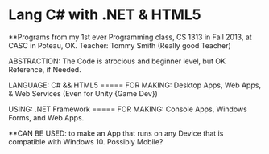# Lang C# with .NET & HTML5
**Programs from my 1st ever Programming class, CS 1313 in Fall 2013, at CASC in Poteau, OK. Teacher: Tommy Smith (Really good Teacher)

ABSTRACTION: The Code is atrocious and beginner level, but OK Reference, if Needed.

LANGUAGE:  C# && HTML5	=====	FOR MAKING: Desktop Apps, Web Apps, & Web Services	(Even for Unity {Game Dev})

USING: .NET Framework 	=====	FOR MAKING: Console Apps, Windows Forms, and Web Apps.	

**CAN BE USED: to make an App that runs on any Device that is compatible with Windows 10. Possibly Mobile?
